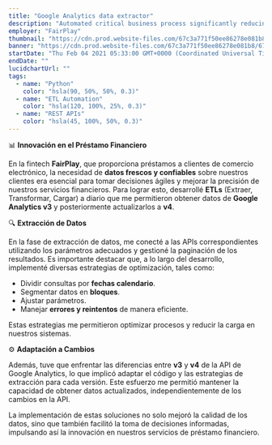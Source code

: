 ```yaml
---
title: "Google Analytics data extractor"
description: "Automated critical business process significantly reducing workload of the analytics team"
employer: "FairPlay"
thumbnail: "https://cdn.prod.website-files.com/67c3a771f50ee86278e081b8/67d922418dd077d9840a42db_67ce3c4ee965c5b385d529ac_google_analytics.gif"
banner: "https://cdn.prod.website-files.com/67c3a771f50ee86278e081b8/67cbf293d19d256af5e0dccd_67cbd68c8ae8762187bf946d_photo-1551288049-bebda4e38f71.jpeg"
startDate: "Thu Feb 04 2021 05:33:00 GMT+0000 (Coordinated Universal Time)"
endDate: ""
lucidchartUrl: ""
tags:
  - name: "Python"
    color: "hsla(90, 50%, 50%, 0.3)"
  - name: "ETL Automation"
    color: "hsla(120, 100%, 25%, 0.3)"
  - name: "REST APIs"
    color: "hsla(45, 100%, 50%, 0.3)"
---
```


📊 **Innovación en el Préstamo Financiero**

En la fintech **FairPlay**, que proporciona préstamos a clientes de comercio electrónico, la necesidad de **datos frescos y confiables** sobre nuestros clientes era esencial para tomar decisiones ágiles y mejorar la precisión de nuestros servicios financieros. Para lograr esto, desarrollé **ETLs** (Extraer, Transformar, Cargar) a diario que me permitieron obtener datos de **Google Analytics v3** y posteriormente actualizarlos a **v4**.

🔍 **Extracción de Datos**

En la fase de extracción de datos, me conecté a las APIs correspondientes utilizando los parámetros adecuados y gestioné la paginación de los resultados. Es importante destacar que, a lo largo del desarrollo, implementé diversas estrategias de optimización, tales como:

- Dividir consultas por **fechas calendario**.
- Segmentar datos en **bloques**.
- Ajustar parámetros.
- Manejar **errores y reintentos** de manera eficiente.

Estas estrategias me permitieron optimizar procesos y reducir la carga en nuestros sistemas.

⚙️ **Adaptación a Cambios**

Además, tuve que enfrentar las diferencias entre **v3** y **v4** de la API de Google Analytics, lo que implicó adaptar el código y las estrategias de extracción para cada versión. Este esfuerzo me permitió mantener la capacidad de obtener datos actualizados, independientemente de los cambios en la API.

La implementación de estas soluciones no solo mejoró la calidad de los datos, sino que también facilitó la toma de decisiones informadas, impulsando así la innovación en nuestros servicios de préstamo financiero.
‍
